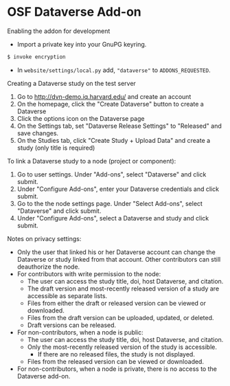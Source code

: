 # OSF Dataverse Add-on

Enabling the addon for development

 - Import a private key into your GnuPG keyring.
```sh
$ invoke encryption
```
 - In `website/settings/local.py` add, `"dataverse"` to `ADDONS_REQUESTED`.

Creating a Dataverse study on the test server

1. Go to http://dvn-demo.iq.harvard.edu/ and create an account
2. On the homepage, click the "Create Dataverse" button to create a Dataverse
3. Click the options icon on the Dataverse page
4. On the Settings tab, set "Dataverse Release Settings" to "Released" and save changes.
5. On the Studies tab, click "Create Study + Upload Data" and create a study (only title is required)

To link a Dataverse study to a node (project or component):

1. Go to user settings. Under "Add-ons", select "Dataverse" and click submit.
2. Under "Configure Add-ons", enter your Dataverse credentials and click submit.
3. Go to the the node settings page. Under "Select Add-ons", select "Dataverse" and click submit.
4. Under "Configure Add-ons", select a Dataverse and study and click submit.

Notes on privacy settings:
 - Only the user that linked his or her Dataverse account can change the Dataverse or study linked from that account. Other contributors can still deauthorize the node.
 - For contributors with write permission to the node:
    - The user can access the study title, doi, host Dataverse, and citation.
    - The draft version and most-recently released version of a study are accessible as separate lists.
    - Files from either the draft or released version can be viewed or downloaded.
    - Files from the draft version can be uploaded, updated, or deleted.
    - Draft versions can be released.
 - For non-contributors, when a node is public:
    - The user can access the study title, doi, host Dataverse, and citation.
    - Only the most-recently released version of the study is accessible.
        - If there are no released files, the study is not displayed.
    - Files from the released version can be viewed or downloaded.
 - For non-contributors, when a node is private, there is no access to the Dataverse add-on.